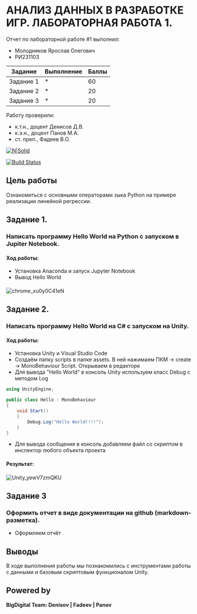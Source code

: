 # АНАЛИЗ ДАННЫХ В РАЗРАБОТКЕ ИГР. ЛАБОРАТОРНАЯ РАБОТА 1.
Отчет по лабораторной работе #1 выполнил:
- Молодняков Ярослав Олегович
- РИ231103

| Задание | Выполнение | Баллы |
| ------ | ------ | ------ |
| Задание 1 | * | 60 |
| Задание 2 | * | 20 |
| Задание 3 | * | 20 |

Работу проверили:
- к.т.н., доцент Денисов Д.В.
- к.э.н., доцент Панов М.А.
- ст. преп., Фадеев В.О.

[![N|Solid](https://cldup.com/dTxpPi9lDf.thumb.png)](https://nodesource.com/products/nsolid)

[![Build Status](https://travis-ci.org/joemccann/dillinger.svg?branch=master)](https://travis-ci.org/joemccann/dillinger)

## Цель работы
Ознакомиться с основными операторами зыка Python на примере реализации линейной регрессии.

## Задание 1.
### Написать программу Hello World на Python с запуском в Jupiter Notebook.
#### Ход работы:
- Установка Anaconda и запуск Jupyter Notebook
- Вывод Hello World
####
 ![chrome_xu0y0C41eN](https://github.com/user-attachments/assets/95233f6e-9d9e-4b72-a3a4-b3e4d401d935)


## Задание 2.
### Написать программу Hello World на C# с запуском на Unity. 
#### Ход работы:
- Установка Unity и Visual Studio Code
- Создаём папку scripts в папке assets. В ней нажимаем ПКМ -> create -> MonoBehaviour Script. Открываем в редакторе
- Для вывода "Hello World" в консоль Unity используем класс Debug с методом Log

```C#
using UnityEngine;

public class Hello : MonoBehaviour
{
    void Start()
    {
        Debug.Log("Hello World!!!!");
    }
}
```
- Для вывода сообщения в консоль добавляем файл со скриптом в инспектор любого объекта проекта
#### Результат:
####
 ![Unity_yewV7zmQKU](https://github.com/user-attachments/assets/b7451659-de59-4e9a-9126-4665baf32a65)
   
## Задание 3
### Оформить отчет в виде документации на github (markdown-разметка).

- Оформляем отчёт 

## Выводы

В ходе выполнения работы мы познакомились с инструментами работы с данными и базовым скриптовым функционалом Unity.

## Powered by

**BigDigital Team: Denisov | Fadeev | Panov**
